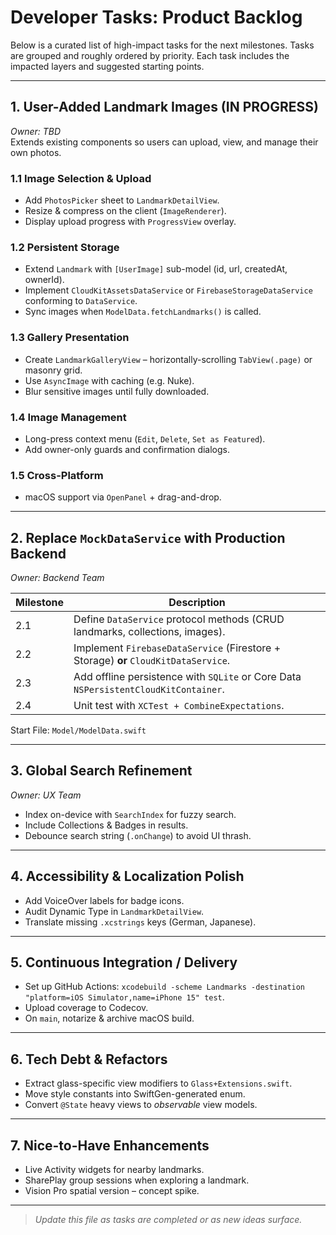 # Developer Tasks: Product Backlog

Below is a curated list of high-impact tasks for the next milestones.  Tasks are grouped and roughly ordered by priority.  Each task includes the impacted layers and suggested starting points.

---

## 1. User-Added Landmark Images (IN PROGRESS)
*Owner: TBD*  
Extends existing components so users can upload, view, and manage their own photos.

### 1.1 Image Selection & Upload
- Add `PhotosPicker` sheet to `LandmarkDetailView`.
- Resize & compress on the client (`ImageRenderer`).
- Display upload progress with `ProgressView` overlay.

### 1.2 Persistent Storage
- Extend `Landmark` with `[UserImage]` sub-model (id, url, createdAt, ownerId).
- Implement `CloudKitAssetsDataService` or `FirebaseStorageDataService` conforming to `DataService`.
- Sync images when `ModelData.fetchLandmarks()` is called.

### 1.3 Gallery Presentation
- Create `LandmarkGalleryView` – horizontally-scrolling `TabView(.page)` or masonry grid.
- Use `AsyncImage` with caching (e.g. Nuke).
- Blur sensitive images until fully downloaded.

### 1.4 Image Management
- Long-press context menu (`Edit`, `Delete`, `Set as Featured`).
- Add owner-only guards and confirmation dialogs.

### 1.5 Cross-Platform
- macOS support via `OpenPanel` + drag-and-drop.

---

## 2. Replace `MockDataService` with Production Backend
*Owner: Backend Team*

| Milestone | Description |
|-----------|-------------|
| 2.1 | Define `DataService` protocol methods (CRUD landmarks, collections, images). |
| 2.2 | Implement `FirebaseDataService` (Firestore + Storage) **or** `CloudKitDataService`. |
| 2.3 | Add offline persistence with `SQLite` or Core Data `NSPersistentCloudKitContainer`. |
| 2.4 | Unit test with `XCTest + CombineExpectations`. |

Start File: `Model/ModelData.swift`

---

## 3. Global Search Refinement
*Owner: UX Team*

- Index on-device with `SearchIndex` for fuzzy search.
- Include Collections & Badges in results.
- Debounce search string (`.onChange`) to avoid UI thrash.

---

## 4. Accessibility & Localization Polish
- Add VoiceOver labels for badge icons.
- Audit Dynamic Type in `LandmarkDetailView`.
- Translate missing `.xcstrings` keys (German, Japanese).

---

## 5. Continuous Integration / Delivery
- Set up GitHub Actions: `xcodebuild -scheme Landmarks -destination "platform=iOS Simulator,name=iPhone 15" test`.
- Upload coverage to Codecov.
- On `main`, notarize & archive macOS build.

---

## 6. Tech Debt & Refactors
- Extract glass-specific view modifiers to `Glass+Extensions.swift`.
- Move style constants into SwiftGen-generated enum.
- Convert `@State` heavy views to *observable* view models.

---

## 7. Nice-to-Have Enhancements
- Live Activity widgets for nearby landmarks.
- SharePlay group sessions when exploring a landmark.
- Vision Pro spatial version – concept spike.

---

> _Update this file as tasks are completed or as new ideas surface._ 